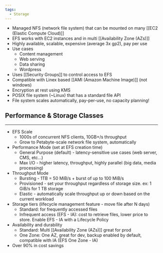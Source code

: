 ```yaml
---
tags:
  - Storage
---
```

- Managed NFS (network file system) that can be mounted on many [[EC2 (Elastic Compute Cloud)]]
- EFS works with EC2 instances and in multi [[Availability Zone (AZs)]]
- Highly available, scalable, expensive (average 3x gp2), pay per use
- Use cases
	- Content management
	- Web serving
	- Data sharing
	- Wordpress
- Uses [[Security Groups]] to control access to EFS
- Compatible with Linex based [[AMI (Amazon Machine Image)]] (not windows)
- Encryption at rest using KMS
- POSIX file system (~Linux) that has a standard file API
- File system scales automatically, pay-per-use, no capacity planning!

## Performance & Storage Classes
---
- EFS Scale
	- 1000s of concurrent NFS clients, 10GB+/s throughput
	- Grow to Petabyte-scale network file system, automatically
- Performance Mode (set at EFS creation time)
	- General Purpose (default) - latency-sensitive use cases (web server, CMS, etc...)
	- Max I/O - higher latency, throughput, highly parallel (big data, media processing)
- Throughput Mode
	- Bursting - 1TB = 50 MiB/s + burst of up to 100 MiB/s
	- Provisioned - set your throughput regardless of storage size. ex: 1 GiB/s for 1 TB storage
	- Elastic - automatically scale throughput up or down based on the current workload
- Storage tiers (lifecycle management feature - move file after N days)
	- Standard: for frequently accessed files
	- Infrequent access (EFS - IA): cost to retrieve files, lower price to store. Enable EFS - IA with a Lifecycle Policy
- Availability and durability
	- Standard: Multi [[Availability Zone (AZs)]] great for prod
	- One Zone: One AZ, great for dev, backup enabled by default, compatible with IA (EFS One Zone - IA)
- Over 90% in cost savings